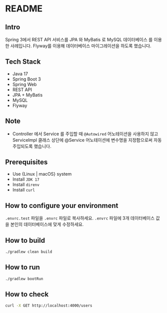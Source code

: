 # README

## Intro

Spring 3에서 REST API 서비스를 JPA 와 MyBatis 로 MySQL 데이터베이스 를 이용한 사례입니다.
Flyway를 이용해 데이터베이스 마이그레이션을 하도록 했습니다.

## Tech Stack

- Java 17
- Spring Boot 3
- Spring Web
- REST API
- JPA + MyBatis
- MySQL
- Flyway

## Note

- Controller 에서 Service 를 주입할 때 `@Autowired` 어노테이션을 사용하지 않고
ServiceImpl 클래스 상단에 @Service 어노테이션에 변수명을 지정함으로써 자동 주입되도록 했습니다.

## Prerequisites

- Use {Linux | macOS} system
- Install `JDK 17`
- Install `direnv`
- Install `curl`

## How to configure your environment

`.envrc.test` 파일을 `.envrc` 파일로 복사하세요.
`.envrc` 파일에 3개 데이터베이스 값을 본인의 데이터베이스에 맞게 수정하세요.

## How to build

```bash
./gradlew clean build
```

## How to run

```bash
./gradlew bootRun
```

## How to check

```bash
curl -X GET http://localhost:4000/users
```

